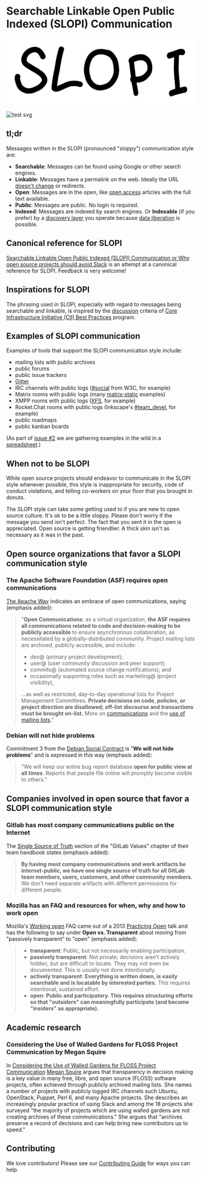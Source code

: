 # Searchable Linkable Open Public Indexed (SLOPI) Communication

![SLOPI logo](/slopi-logo.svg)

![test svg](/test.svg)

## tl;dr

Messages written in the SLOPI (pronounced "sloppy") communication style are:

- **Searchable**: Messages can be found using Google or other search engines.
- **Linkable**: Messages have a permalink on the web. Ideally the URL [doesn't change][] or redirects.
- **Open**: Messages are in the open, like [open access][] articles with the full text available.
- **Public**: Messages are public. No login is required.
- **Indexed**: Messages are indexed by search engines. Or **Indexable** (if you prefer) by a [discovery layer][] you operate because [data liberation][] is possible.

[doesn't change]: https://www.w3.org/Provider/Style/URI
[open access]: https://en.wikipedia.org/wiki/Open_access
[discovery layer]: https://en.wikipedia.org/wiki/Discovery_layer
[data liberation]: https://en.wikipedia.org/wiki/Google_Data_Liberation_Front

## Canonical reference for SLOPI

[Searchable Linkable Open Public Indexed (SLOPI) Communication or Why open source projects should avoid Slack](http://blog.greptilian.com/2020/01/25/slopi-communication/) is an attempt at a canonical reference for SLOPI. Feedback is very welcome!

## Inspirations for SLOPI

The phrasing used in SLOPI, especially with regard to messages being searchable and linkable, is inspired by the [discussion][] criteria of [Core Infrastructure Initiative (CII) Best Practices][] program.

## Examples of SLOPI communication

Examples of tools that support the SLOPI communication style include:

- mailing lists with public archives
- public forums
- public issue trackers
- [Gitter][]
- IRC channels with public logs ([#social][] from W3C, for example)
- Matrix rooms with public logs (many [matrix-static][] examples)
- XMPP rooms with public logs ([XFS][], for example)
- Rocket.Chat rooms with public logs (Inkscape's [#team_devel][], for example)
- public roadmaps
- public kanban boards

[Gitter]: https://gitter.im
[#social]: http://socialwg.indiewebcamp.com/irc/social/today
[matrix-static]: https://view.matrix.org
[XFS]: http://logs.xmpp.org/xsf/
[#team_devel]: https://chat.inkscape.org/channel/team_devel

(As part of [issue #2][] we are gathering examples in the wild in a [spreadsheet][].)

## When not to be SLOPI

While open source projects should endeavor to communicate in the SLOPI style whenever possible, this style is inappropriate for security, code of conduct violations, and telling co-workers on your floor that you brought in donuts.

The SLOPI style can take some getting used to if you are new to open source culture. It's ok to be a little sloppy. Please don't worry if the message you send isn't perfect. The fact that you sent it in the open is appreciated. Open source is getting friendlier. A thick skin isn't as necessary as it was in the past.

## Open source organizations that favor a SLOPI communication style

### The Apache Software Foundation (ASF) requires open communications

[The Apache Way][] indicates an embrace of open communications, saying (emphasis added):

> "**Open Communications**: as a virtual organization, **the ASF requires all communications related to code and decision-making to be publicly accessible** to ensure asynchronous collaboration, as necessitated by a globally-distributed community. Project mailing lists are archived, publicly accessible, and include:
> 
> - dev@ (primary project development);
> - user@ (user community discussion and peer support);
> - commits@ (automated source change notifications); and
> - occasionally supporting roles such as marketing@ (project visibility),
> 
> ...as well as restricted, day-to-day operational lists for Project Management Committees. **Private decisions on code, policies, or project direction are disallowed; off-list discourse and transactions must be brought on-list.** More on [communications][] and the [use of mailing lists][]."

[The Apache Way]: https://apache.org/theapacheway/
[communications]: https://www.apache.org/dev/pmc.html#mailing-list-naming-policy
[use of mailing lists]: https://apache.org/foundation/mailinglists.html

### Debian will not hide problems

Commitment 3 from the [Debian Social Contract][] is "**We will not hide problems**" and is expressed in this way (emphasis added):

> "We will keep our entire bug report database **open for public view at all times**. Reports that people file online will promptly become visible to others."

[Debian Social Contract]: https://www.debian.org/social_contract

## Companies involved in open source that favor a SLOPI communication style

### Gitlab has most company communications public on the Internet

The [Single Source of Truth][] section of the "GitLab Values" chapter of their team handbook states (emphasis added):

> **By having most company communications and work artifacts be internet-public, we have one single source of truth for all GitLab team members, users, customers, and other community members.** We don't need separate artifacts with different permissions for different people.

[Single Source of Truth]: https://about.gitlab.com/handbook/values/#single-source-of-truth

### Mozilla has an FAQ and resources for when, why and how to work open

Mozilla's [Working open][] FAQ came out of a 2013 [Practicing Open][] talk and has the following to say under **Open vs. Transparent** about moving from "passively transparent" to "open" (emphasis added):

> - **transparent**: Public, but not necessarily enabling participation.
> - **passively transparent**: Not private; decisions aren’t actively hidden, but are difficult to locate. They may not even be documented. This is usually not done intentionally.
> - **actively transparent**: **Everything is written down, is easily searchable and is locatable by interested parties.** This requires intentional, sustained effort.
> - **open**: **Public and participatory. This requires structuring efforts so that "outsiders" can meaningfully participate (and become "insiders" as appropriate).**

[Working open]: https://wiki.mozilla.org/Working_open
[Practicing Open]: https://openmatt.org/2013/10/02/open_mozilla/

## Academic research

### Considering the Use of Walled Gardens for FLOSS Project Communication by Megan Squire

In [Considering the Use of Walled Gardens for FLOSS Project Communication][] [Megan Squire][] argues that transparency in decision making is a key value in many free, libre, and open source (FLOSS) software projects, often achieved through publicly archived mailing lists. She names a number of projects with publicly logged IRC channels such Ubuntu, OpenStack, Puppet, Perl 6, and many Apache projects. She describes an increasingly popular practice of using Slack and among the 18 projects she surveyed "the majority of projects which are using walled gardens are not creating archives of these communications." She argues that "archives preserve a record of decisions and can help bring new contributors up to speed."

[Considering the Use of Walled Gardens for FLOSS Project Communication]: https://doi.org/10.1007/978-3-319-57735-7_1
[Megan Squire]: https://github.com/megansquire

## Contributing

We love contributors! Please see our [Contributing Guide][] for ways you can help.

[discussion]: https://github.com/coreinfrastructure/best-practices-badge/commit/65ebe74d7bfdf661502978311200d0c32f7b8be8
[Core Infrastructure Initiative (CII) Best Practices]: https://bestpractices.coreinfrastructure.org
[issue #2]: https://github.com/pdurbin/slopi-communication/issues/2
[spreadsheet]: https://docs.google.com/spreadsheets/d/1wvG3XTd5YwA-SliOUCavQgqfK1jLVnlL9tuUsjHR0Ik/edit?usp=sharing
[Contributing Guide]: CONTRIBUTING.md
